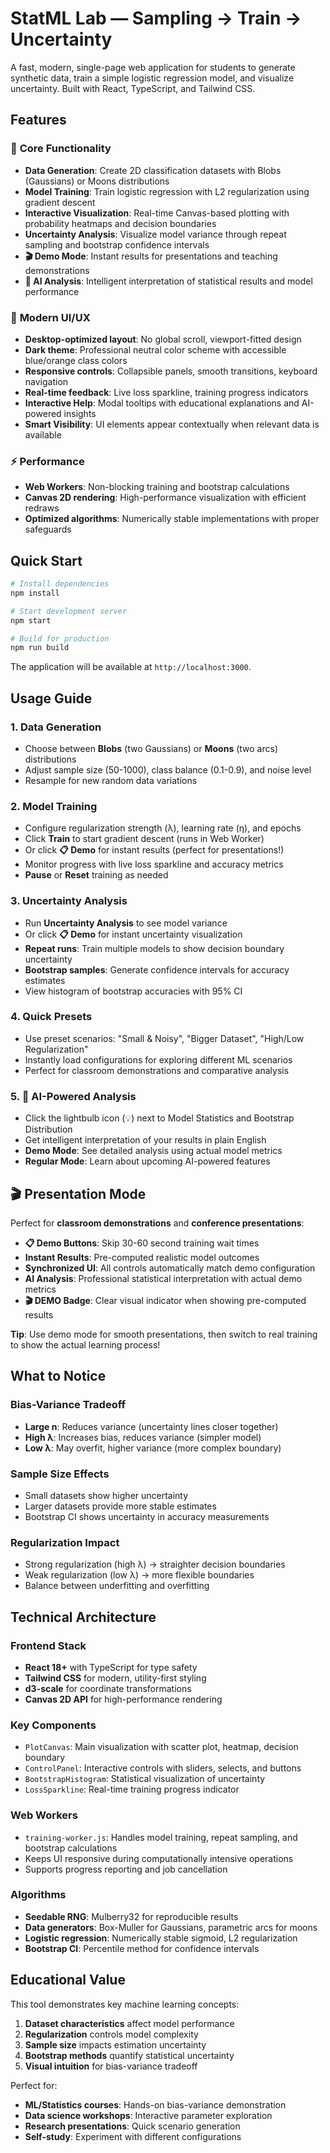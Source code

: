 # StatML Lab — Sampling → Train → Uncertainty

A fast, modern, single-page web application for students to generate synthetic data, train a simple logistic regression model, and visualize uncertainty. Built with React, TypeScript, and Tailwind CSS.

## Features

### 🎯 **Core Functionality**
- **Data Generation**: Create 2D classification datasets with Blobs (Gaussians) or Moons distributions
- **Model Training**: Train logistic regression with L2 regularization using gradient descent
- **Interactive Visualization**: Real-time Canvas-based plotting with probability heatmaps and decision boundaries
- **Uncertainty Analysis**: Visualize model variance through repeat sampling and bootstrap confidence intervals
- **🎬 Demo Mode**: Instant results for presentations and teaching demonstrations
- **🤖 AI Analysis**: Intelligent interpretation of statistical results and model performance

### 🎨 **Modern UI/UX**
- **Desktop-optimized layout**: No global scroll, viewport-fitted design
- **Dark theme**: Professional neutral color scheme with accessible blue/orange class colors
- **Responsive controls**: Collapsible panels, smooth transitions, keyboard navigation
- **Real-time feedback**: Live loss sparkline, training progress indicators
- **Interactive Help**: Modal tooltips with educational explanations and AI-powered insights
- **Smart Visibility**: UI elements appear contextually when relevant data is available

### ⚡ **Performance**
- **Web Workers**: Non-blocking training and bootstrap calculations
- **Canvas 2D rendering**: High-performance visualization with efficient redraws
- **Optimized algorithms**: Numerically stable implementations with proper safeguards

## Quick Start

```bash
# Install dependencies
npm install

# Start development server
npm start

# Build for production
npm run build
```

The application will be available at `http://localhost:3000`.

## Usage Guide

### 1. **Data Generation**
- Choose between **Blobs** (two Gaussians) or **Moons** (two arcs) distributions
- Adjust sample size (50-1000), class balance (0.1-0.9), and noise level
- Resample for new random data variations

### 2. **Model Training**
- Configure regularization strength (λ), learning rate (η), and epochs
- Click **Train** to start gradient descent (runs in Web Worker)
- Or click **📋 Demo** for instant results (perfect for presentations!)
- Monitor progress with live loss sparkline and accuracy metrics
- **Pause** or **Reset** training as needed

### 3. **Uncertainty Analysis**
- Run **Uncertainty Analysis** to see model variance
- Or click **📋 Demo** for instant uncertainty visualization
- **Repeat runs**: Train multiple models to show decision boundary uncertainty
- **Bootstrap samples**: Generate confidence intervals for accuracy estimates
- View histogram of bootstrap accuracies with 95% CI

### 4. **Quick Presets**
- Use preset scenarios: "Small & Noisy", "Bigger Dataset", "High/Low Regularization"
- Instantly load configurations for exploring different ML scenarios
- Perfect for classroom demonstrations and comparative analysis

### 5. **🤖 AI-Powered Analysis**
- Click the lightbulb icon (💡) next to Model Statistics and Bootstrap Distribution
- Get intelligent interpretation of your results in plain English
- **Demo Mode**: See detailed analysis using actual model metrics
- **Regular Mode**: Learn about upcoming AI-powered features

## 🎬 Presentation Mode

Perfect for **classroom demonstrations** and **conference presentations**:

- **📋 Demo Buttons**: Skip 30-60 second training wait times
- **Instant Results**: Pre-computed realistic model outcomes
- **Synchronized UI**: All controls automatically match demo configuration  
- **AI Analysis**: Professional statistical interpretation with actual demo metrics
- **🎬 DEMO Badge**: Clear visual indicator when showing pre-computed results

**Tip**: Use demo mode for smooth presentations, then switch to real training to show the actual learning process!

## What to Notice

### **Bias-Variance Tradeoff**
- **Large n**: Reduces variance (uncertainty lines closer together)
- **High λ**: Increases bias, reduces variance (simpler model)
- **Low λ**: May overfit, higher variance (more complex boundary)

### **Sample Size Effects**
- Small datasets show higher uncertainty
- Larger datasets provide more stable estimates
- Bootstrap CI shows uncertainty in accuracy measurements

### **Regularization Impact**
- Strong regularization (high λ) → straighter decision boundaries
- Weak regularization (low λ) → more flexible boundaries
- Balance between underfitting and overfitting

## Technical Architecture

### **Frontend Stack**
- **React 18+** with TypeScript for type safety
- **Tailwind CSS** for modern, utility-first styling
- **d3-scale** for coordinate transformations
- **Canvas 2D API** for high-performance rendering

### **Key Components**
- `PlotCanvas`: Main visualization with scatter plot, heatmap, decision boundary
- `ControlPanel`: Interactive controls with sliders, selects, and buttons
- `BootstrapHistogram`: Statistical visualization of uncertainty
- `LossSparkline`: Real-time training progress indicator

### **Web Workers**
- `training-worker.js`: Handles model training, repeat sampling, and bootstrap calculations
- Keeps UI responsive during computationally intensive operations
- Supports progress reporting and job cancellation

### **Algorithms**
- **Seedable RNG**: Mulberry32 for reproducible results
- **Data generators**: Box-Muller for Gaussians, parametric arcs for moons
- **Logistic regression**: Numerically stable sigmoid, L2 regularization
- **Bootstrap CI**: Percentile method for confidence intervals

## Educational Value

This tool demonstrates key machine learning concepts:

1. **Dataset characteristics** affect model performance
2. **Regularization** controls model complexity
3. **Sample size** impacts estimation uncertainty
4. **Bootstrap methods** quantify statistical uncertainty
5. **Visual intuition** for bias-variance tradeoff

Perfect for:
- **ML/Statistics courses**: Hands-on bias-variance demonstration
- **Data science workshops**: Interactive parameter exploration
- **Research presentations**: Quick scenario generation
- **Self-study**: Experiment with different configurations
